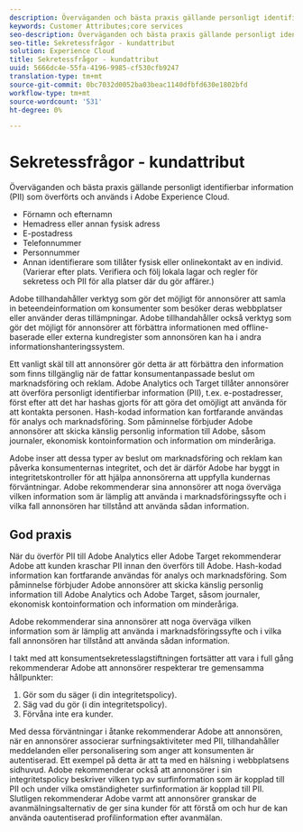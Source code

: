 ```yaml
---
description: Överväganden och bästa praxis gällande personligt identifierbar information (PII) som överförts och används i Adobe Experience Cloud.
keywords: Customer Attributes;core services
seo-description: Överväganden och bästa praxis gällande personligt identifierbar information (PII) som överförts och används i Adobe Experience Cloud.
seo-title: Sekretessfrågor - kundattribut
solution: Experience Cloud
title: Sekretessfrågor - kundattribut
uuid: 5666dc4e-55fa-4196-9985-cf530cfb9247
translation-type: tm+mt
source-git-commit: 0bc7032d0052ba03beac1140dfbfd630e1802bfd
workflow-type: tm+mt
source-wordcount: '531'
ht-degree: 0%

---
```



# Sekretessfrågor - kundattribut

Överväganden och bästa praxis gällande personligt identifierbar information (PII) som överförts och används i Adobe Experience Cloud.

* Förnamn och efternamn
* Hemadress eller annan fysisk adress
* E-postadress
* Telefonnummer
* Personnummer
* Annan identifierare som tillåter fysisk eller onlinekontakt av en individ. (Varierar efter plats. Verifiera och följ lokala lagar och regler för sekretess och PII för alla platser där du gör affärer.)

Adobe tillhandahåller verktyg som gör det möjligt för annonsörer att samla in beteendeinformation om konsumenter som besöker deras webbplatser eller använder deras tillämpningar. Adobe tillhandahåller också verktyg som gör det möjligt för annonsörer att förbättra informationen med offline-baserade eller externa kundregister som annonsören kan ha i andra informationshanteringssystem.

Ett vanligt skäl till att annonsörer gör detta är att förbättra den information som finns tillgänglig när de fattar konsumentanpassade beslut om marknadsföring och reklam. Adobe Analytics och Target tillåter annonsörer att överföra personligt identifierbar information (PII), t.ex. e-postadresser, först efter att det har hashas gjorts för att göra det omöjligt att använda för att kontakta personen. Hash-kodad information kan fortfarande användas för analys och marknadsföring. Som påminnelse förbjuder Adobe annonsörer att skicka känslig personlig information till Adobe, såsom journaler, ekonomisk kontoinformation och information om minderåriga.

Adobe inser att dessa typer av beslut om marknadsföring och reklam kan påverka konsumenternas integritet, och det är därför Adobe har byggt in integritetskontroller för att hjälpa annonsörerna att uppfylla kundernas förväntningar. Adobe rekommenderar sina annonsörer att noga överväga vilken information som är lämplig att använda i marknadsföringssyfte och i vilka fall annonsören har tillstånd att använda sådan information.

## God praxis

När du överför PII till Adobe Analytics eller Adobe Target rekommenderar Adobe att kunden kraschar PII innan den överförs till Adobe. Hash-kodad information kan fortfarande användas för analys och marknadsföring. Som påminnelse förbjuder Adobe annonsörer att skicka känslig personlig information till Adobe Analytics och Adobe Target, såsom journaler, ekonomisk kontoinformation och information om minderåriga.

Adobe rekommenderar sina annonsörer att noga överväga vilken information som är lämplig att använda i marknadsföringssyfte och i vilka fall annonsören har tillstånd att använda sådan information.

I takt med att konsumentsekretesslagstiftningen fortsätter att vara i full gång rekommenderar Adobe att annonsörer respekterar tre gemensamma hållpunkter:

1. Gör som du säger (i din integritetspolicy).
1. Säg vad du gör (i din integritetspolicy).
1. Förvåna inte era kunder.

Med dessa förväntningar i åtanke rekommenderar Adobe att annonsören, när en annonsörer associerar surfningsaktiviteter med PII, tillhandahåller meddelanden eller personalisering som anger att konsumenten är autentiserad. Ett exempel på detta är att ta med en hälsning i webbplatsens sidhuvud. Adobe rekommenderar också att annonsörer i sin integritetspolicy beskriver vilken typ av surfinformation som är kopplad till PII och under vilka omständigheter surfinformation är kopplad till PII. Slutligen rekommenderar Adobe varmt att annonsörer granskar de avanmälningsalternativ de ger sina kunder för att förstå om och hur de kan använda oautentiserad profilinformation efter avanmälan.
